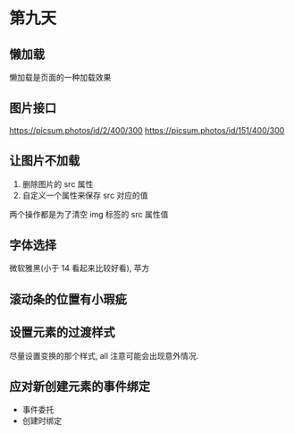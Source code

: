 # 第九天

## 懒加载
懒加载是页面的一种加载效果

## 图片接口
https://picsum.photos/id/2/400/300
https://picsum.photos/id/151/400/300

## 让图片不加载
1. 删除图片的 src 属性
2. 自定义一个属性来保存 src 对应的值

两个操作都是为了清空 img 标签的 src 属性值

## 字体选择
微软雅黑(小于 14 看起来比较好看), 苹方

## 滚动条的位置有小瑕疵

## 设置元素的过渡样式
尽量设置变换的那个样式, all 注意可能会出现意外情况.

## 应对新创建元素的事件绑定
* 事件委托
* 创建时绑定